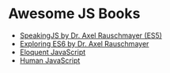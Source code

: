# Awesome JS Books #

- [SpeakingJS by Dr. Axel Rauschmayer (ES5)](http://speakingjs.com/es5/index.html)
- [Exploring ES6 by Dr. Axel Rauschmayer](http://exploringjs.com/es6/)
- [Eloquent JavaScript](http://eloquentjavascript.net/)
- [Human JavaScript](http://read.humanjavascript.com/)
